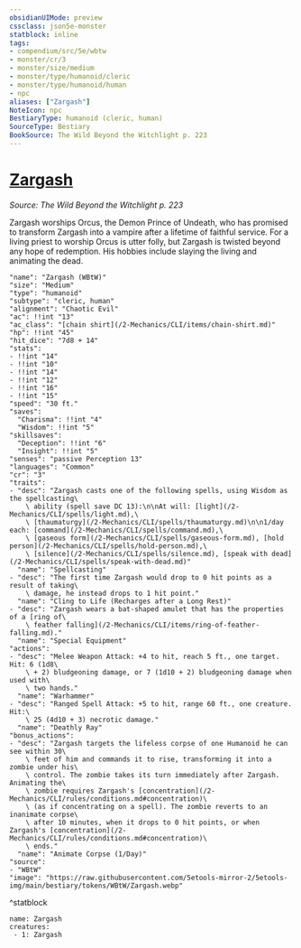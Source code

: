 ```yaml
---
obsidianUIMode: preview
cssclass: json5e-monster
statblock: inline
tags:
- compendium/src/5e/wbtw
- monster/cr/3
- monster/size/medium
- monster/type/humanoid/cleric
- monster/type/humanoid/human
- npc
aliases: ["Zargash"]
NoteIcon: npc
BestiaryType: humanoid (cleric, human)
SourceType: Bestiary
BookSource: The Wild Beyond the Witchlight p. 223
---
```

# [Zargash](2-Mechanics/CLI/bestiary/npc/zargash-wbtw.md)
*Source: The Wild Beyond the Witchlight p. 223*  

Zargash worships Orcus, the Demon Prince of Undeath, who has promised to transform Zargash into a vampire after a lifetime of faithful service. For a living priest to worship Orcus is utter folly, but Zargash is twisted beyond any hope of redemption. His hobbies include slaying the living and animating the dead.

```statblock
"name": "Zargash (WBtW)"
"size": "Medium"
"type": "humanoid"
"subtype": "cleric, human"
"alignment": "Chaotic Evil"
"ac": !!int "13"
"ac_class": "[chain shirt](/2-Mechanics/CLI/items/chain-shirt.md)"
"hp": !!int "45"
"hit_dice": "7d8 + 14"
"stats":
- !!int "14"
- !!int "10"
- !!int "14"
- !!int "12"
- !!int "16"
- !!int "15"
"speed": "30 ft."
"saves":
  "Charisma": !!int "4"
  "Wisdom": !!int "5"
"skillsaves":
  "Deception": !!int "6"
  "Insight": !!int "5"
"senses": "passive Perception 13"
"languages": "Common"
"cr": "3"
"traits":
- "desc": "Zargash casts one of the following spells, using Wisdom as the spellcasting\
    \ ability (spell save DC 13):\n\nAt will: [light](/2-Mechanics/CLI/spells/light.md),\
    \ [thaumaturgy](/2-Mechanics/CLI/spells/thaumaturgy.md)\n\n1/day each: [command](/2-Mechanics/CLI/spells/command.md),\
    \ [gaseous form](/2-Mechanics/CLI/spells/gaseous-form.md), [hold person](/2-Mechanics/CLI/spells/hold-person.md),\
    \ [silence](/2-Mechanics/CLI/spells/silence.md), [speak with dead](/2-Mechanics/CLI/spells/speak-with-dead.md)"
  "name": "Spellcasting"
- "desc": "The first time Zargash would drop to 0 hit points as a result of taking\
    \ damage, he instead drops to 1 hit point."
  "name": "Cling to Life (Recharges after a Long Rest)"
- "desc": "Zargash wears a bat-shaped amulet that has the properties of a [ring of\
    \ feather falling](/2-Mechanics/CLI/items/ring-of-feather-falling.md)."
  "name": "Special Equipment"
"actions":
- "desc": "Melee Weapon Attack: +4 to hit, reach 5 ft., one target. Hit: 6 (1d8\
    \ + 2) bludgeoning damage, or 7 (1d10 + 2) bludgeoning damage when used with\
    \ two hands."
  "name": "Warhammer"
- "desc": "Ranged Spell Attack: +5 to hit, range 60 ft., one creature. Hit:\
    \ 25 (4d10 + 3) necrotic damage."
  "name": "Deathly Ray"
"bonus_actions":
- "desc": "Zargash targets the lifeless corpse of one Humanoid he can see within 30\
    \ feet of him and commands it to rise, transforming it into a zombie under his\
    \ control. The zombie takes its turn immediately after Zargash. Animating the\
    \ zombie requires Zargash's [concentration](/2-Mechanics/CLI/rules/conditions.md#concentration)\
    \ (as if concentrating on a spell). The zombie reverts to an inanimate corpse\
    \ after 10 minutes, when it drops to 0 hit points, or when Zargash's [concentration](/2-Mechanics/CLI/rules/conditions.md#concentration)\
    \ ends."
  "name": "Animate Corpse (1/Day)"
"source":
- "WBtW"
"image": "https://raw.githubusercontent.com/5etools-mirror-2/5etools-img/main/bestiary/tokens/WBtW/Zargash.webp"
```
^statblock

```encounter-table
name: Zargash
creatures:
 - 1: Zargash
```